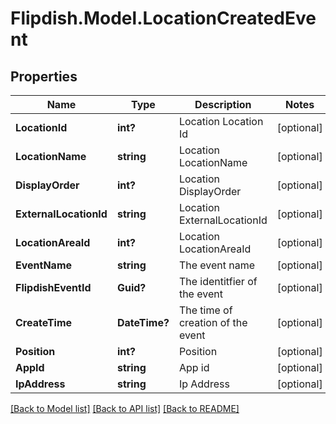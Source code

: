 # Flipdish.Model.LocationCreatedEvent
## Properties

Name | Type | Description | Notes
------------ | ------------- | ------------- | -------------
**LocationId** | **int?** | Location Location Id | [optional] 
**LocationName** | **string** | Location LocationName | [optional] 
**DisplayOrder** | **int?** | Location DisplayOrder | [optional] 
**ExternalLocationId** | **string** | Location ExternalLocationId | [optional] 
**LocationAreaId** | **int?** | Location LocationAreaId | [optional] 
**EventName** | **string** | The event name | [optional] 
**FlipdishEventId** | **Guid?** | The identitfier of the event | [optional] 
**CreateTime** | **DateTime?** | The time of creation of the event | [optional] 
**Position** | **int?** | Position | [optional] 
**AppId** | **string** | App id | [optional] 
**IpAddress** | **string** | Ip Address | [optional] 

[[Back to Model list]](../README.md#documentation-for-models) [[Back to API list]](../README.md#documentation-for-api-endpoints) [[Back to README]](../README.md)

